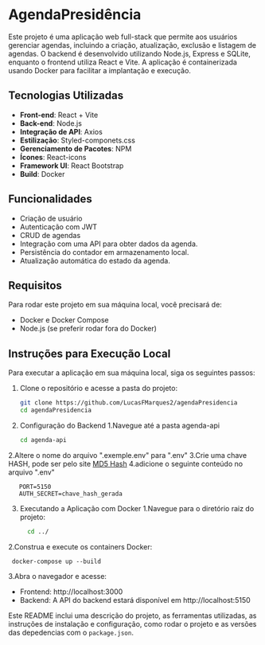 # AgendaPresidência

Este projeto é uma aplicação web full-stack que permite aos usuários gerenciar agendas, incluindo a criação, atualização, 
exclusão e listagem de agendas. O backend é desenvolvido utilizando Node.js, Express e SQLite, enquanto o frontend utiliza React e Vite. 
A aplicação é containerizada usando Docker para facilitar a implantação e execução.

## Tecnologias Utilizadas

- **Front-end**: React + Vite
- **Back-end**: Node.js
- **Integração de API**: Axios
- **Estilização**: Styled-componets.css
- **Gerenciamento de Pacotes**: NPM
- **Ícones**: React-icons
- **Framework UI**: React Bootstrap
- **Build**: Docker

## Funcionalidades

- Criação de usuário
- Autenticação com JWT
- CRUD de agendas
- Integração com uma API para obter dados da agenda.
- Persistência do contador em armazenamento local.
- Atualização automática do estado da agenda.

## Requisitos
   Para rodar este projeto em sua máquina local, você precisará de:
   - Docker e Docker Compose
   - Node.js (se preferir rodar fora do Docker)

## Instruções para Execução Local

Para executar a aplicação em sua máquina local, siga os seguintes passos:

1. Clone o repositório e acesse a pasta do projeto:
    ```bash
    git clone https://github.com/LucasFMarques2/agendaPresidencia
    cd agendaPresidencia
2. Configuração do Backend
  1.Navegue até a pasta agenda-api
     ```bash
     cd agenda-api
  2.Altere o nome do arquivo ".exemple.env" para ".env"
  3.Crie uma chave HASH, pode ser pelo site [MD5 Hash](https://www.md5hashgenerator.com/)
  4.adicione o seguinte conteúdo no arquivo ".env"
  
       PORT=5150
       AUTH_SECRET=chave_hash_gerada

3. Executando a Aplicação com Docker
  1.Navegue para o diretório raiz do projeto:
     ```bash
       cd ../
  2.Construa e execute os containers Docker:
     
     docker-compose up --build
  3.Abra o navegador e acesse:
   - Frontend: http://localhost:3000
   - Backend: A API do backend estará disponível em http://localhost:5150


Este README inclui uma descrição do projeto, as ferramentas utilizadas, as instruções de instalação e configuração, como rodar o projeto e as versões das depedencias com o `package.json`.
